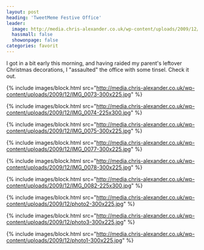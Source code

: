 ```yaml
---
layout: post
heading: 'TweetMeme Festive Office'
leader:
  image: http://media.chris-alexander.co.uk/wp-content/uploads/2009/12/IMG_0073-300x225.jpg
  hassmall: false
  showonpage: false
categories: favorit
---
```


I got in a bit early this morning, and having raided my parent's leftover Christmas decorations, I "assaulted" the office with some tinsel. Check it out.

{% include images/block.html src="http://media.chris-alexander.co.uk/wp-content/uploads/2009/12/IMG_0073-300x225.jpg" %}

{% include images/block.html src="http://media.chris-alexander.co.uk/wp-content/uploads/2009/12/IMG_0074-225x300.jpg" %}

{% include images/block.html src="http://media.chris-alexander.co.uk/wp-content/uploads/2009/12/IMG_0075-300x225.jpg" %}

{% include images/block.html src="http://media.chris-alexander.co.uk/wp-content/uploads/2009/12/IMG_0077-300x225.jpg" %}

{% include images/block.html src="http://media.chris-alexander.co.uk/wp-content/uploads/2009/12/IMG_0078-300x225.jpg" %}

{% include images/block.html src="http://media.chris-alexander.co.uk/wp-content/uploads/2009/12/IMG_0082-225x300.jpg" %}

{% include images/block.html src="http://media.chris-alexander.co.uk/wp-content/uploads/2009/12/photo2-300x225.jpg" %}

{% include images/block.html src="http://media.chris-alexander.co.uk/wp-content/uploads/2009/12/photo3-300x225.jpg" %}

{% include images/block.html src="http://media.chris-alexander.co.uk/wp-content/uploads/2009/12/photo1-300x225.jpg" %}

